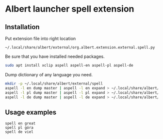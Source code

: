 # Albert launcher spell extension


## Installation
Put extension file into right location
```
~/.local/share/albert/external/org.albert.extension.external.spell.py
```
Be sure that you have installed needed packages.
```bash
sudo apt install xclip aspell aspell-en aspell-pl aspell-de
```
Dump dictionary of any language you need.
```bash
mkdir -p ~/.local/share/albert/external/spell
aspell -l en dump master | aspell -l en expand > ~/.local/share/albert/external/spell/en.dict
aspell -l pl dump master | aspell -l pl expand > ~/.local/share/albert/external/spell/pl.dict
aspell -l de dump master | aspell -l de expand > ~/.local/share/albert/external/spell/de.dict
```
## Usage examples
```
spell en great
spell pl góra
spell de viel
```

